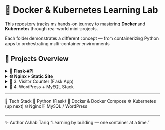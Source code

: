 # 🐳 Docker & Kubernetes Learning Lab

This repository tracks my hands-on journey to mastering **Docker** and **Kubernetes** through real-world mini-projects.  

Each folder demonstrates a different concept — from containerizing Python apps to orchestrating multi-container environments.

## 🧩 **Projects Overview**

<details>

  <summary>🧱 <b>Flask-API</b></summary>

  A simple Python REST API built with Flask, containerized with Docker.  

- Demonstrates building lightweight backend images  
- Includes unit tests (`pytest`) and dependency management

  <b>Run</b>

  ~~~bash
  docker compose up --build
  ~~~

</details>


<details>

  <summary><b>🌐 Nginx + Static Site </b> </summary>

  A minimal static website served via Nginx.

  - Shows how to serve HTML/CSS with Nginx
  - Perfect for understanding web server containers

  <b>Run</b>

  ~~~bash
  docker build -t static-site .
  docker run -d -p 8080:80 static-site
  ~~~

  

</details>

<details>
  <summary> 👥 3. Visitor Counter (Flask App) </summary>

A small Flask application that counts, stored in Redis and displays the number of visitors.

Uses Flask templating with Jinja2
Demonstrates Docker volumes & persistence
Built for hands-on Compose practice

<b>Run</b>

~~~bash
docker compose up --build
~~~

Then open 👉 [Visitor Counter](http://localhost:8080)
  
</details>



<details>
  <summary> 📰 4. WordPress + MySQL Stack </summary>

  Full multi-container setup for WordPress backed by MySQL.

  Uses Docker Compose
  Includes persistent named volumes
  Demonstrates healthchecks and inter-container networking

  Run:

  ~~~bash
  docker compose up -d
  ~~~

  Then visit 👉 [Wordpress](http://localhost:8080)

</details>

---

🧠 Tech Stack
  🐍 Python (Flask)
  🐳 Docker & Docker Compose
  ☸️ Kubernetes (up next)
  🌐 Nginx
  🗄️ MySQL / WordPress

 ---
  ✨ Author
Ashab Tariq
“Learning by building — one container at a time.”
